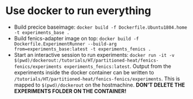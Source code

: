 # Use docker to run everything

* Build precice baseimage: `docker build -f Dockerfile.Ubuntu1804.home -t experiments_base .`
* Build fenics-adapter image on top: `docker build -f Dockerfile.ExperimentRunner --build-arg from=experiments_base:latest -t experiments_fenics .`
* Start an interactive session to run experiments: `docker run -it -v $(pwd)/dockerout:/tutorials/HT/partitioned-heat/fenics-fenics/experiments experiments_fenics:latest`. Output from the experiments inside the docker container can be written to `/tutorials/HT/partitioned-heat/fenics-fenics/experiments`. This is mapped to `$(pwd)/dockerout` on the hostmachine. **DON'T DELETE THE EXPERIMENTS FOLDER ON THE CONTAINER!**
